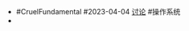 - #CruelFundamental #2023-04-04 [讨论](https://github.com/CYZH1307/CruelFundamental/tree/main/homework/202304/04) #操作系统
-